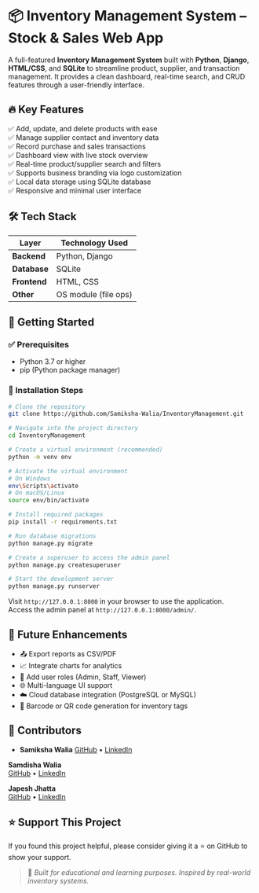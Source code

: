 # 📦 Inventory Management System – Stock & Sales Web App

A full-featured **Inventory Management System** built with **Python**, **Django**, **HTML/CSS**, and **SQLite** to streamline product, supplier, and transaction management. It provides a clean dashboard, real-time search, and CRUD features through a user-friendly interface.



## 🔥 Key Features

✅ Add, update, and delete products with ease  
✅ Manage supplier contact and inventory data  
✅ Record purchase and sales transactions  
✅ Dashboard view with live stock overview  
✅ Real-time product/supplier search and filters  
✅ Supports business branding via logo customization  
✅ Local data storage using SQLite database  
✅ Responsive and minimal user interface



## 🛠 Tech Stack

| Layer        | Technology Used      |
|--------------|----------------------|
| **Backend**  | Python, Django       |
| **Database** | SQLite               |
| **Frontend** | HTML, CSS            |
| **Other**    | OS module (file ops) |






## 🚀 Getting Started

### ✅ Prerequisites

* Python 3.7 or higher  
* pip (Python package manager)

### 🧰 Installation Steps

```bash
# Clone the repository
git clone https://github.com/Samiksha-Walia/InventoryManagement.git

# Navigate into the project directory
cd InventoryManagement

# Create a virtual environment (recommended)
python -m venv env

# Activate the virtual environment
# On Windows
env\Scripts\activate
# On macOS/Linux
source env/bin/activate

# Install required packages
pip install -r requirements.txt

# Run database migrations
python manage.py migrate

# Create a superuser to access the admin panel
python manage.py createsuperuser

# Start the development server
python manage.py runserver
```

Visit `http://127.0.0.1:8000` in your browser to use the application.  
Access the admin panel at `http://127.0.0.1:8000/admin/`.



## 🌱 Future Enhancements

* 📤 Export reports as CSV/PDF  
* 📈 Integrate charts for analytics  
* 🔐 Add user roles (Admin, Staff, Viewer)  
* 🌐 Multi-language UI support  
* ☁️ Cloud database integration (PostgreSQL or MySQL)  
* 🧾 Barcode or QR code generation for inventory tags  



## 👤 Contributors

* **Samiksha Walia** 
[GitHub](https://github.com/Samiksha-Walia) • [LinkedIn](https://linkedin.com/in/samiksha-walia) 

**Samdisha Walia**  
[GitHub](https://github.com/Samdisha-Walia) • [LinkedIn](https://linkedin.com/in/samdisha-walia) 

**Japesh Jhatta**  
[GitHub](https://github.com/japesh5579) • [LinkedIn](https://www.linkedin.com/in/japesh-jhatta)



## ⭐️ Support This Project

If you found this project helpful, please consider giving it a ⭐️ on GitHub to show your support.

> 📝 *Built for educational and learning purposes. Inspired by real-world inventory systems.*
